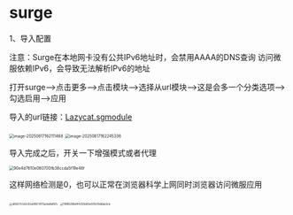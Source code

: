# surge

1、导入配置

注意：Surge在本地网卡没有公共IPv6地址时，会禁用AAAA的DNS查询 访问微服依赖IPv6，会导致无法解析IPv6的地址

打开surge——>点击更多——>点击模块——>选择从url模块——>这是会多一个分类选项——>勾选启用——>应用

导入的url链接：[Lazycat.sgmodule](https://raw.githubusercontent.com/wlabby/peppapigconfigurationguide/refs/heads/main/自己的代理软件和微服网络冲突解决方案/surge/Lazycat.sgmodule)

<img src="https://lzc-playground-1301583638.cos.ap-chengdu.myqcloud.com/guidelines/395/202506171621575.png" alt="image-20250617162111468" style="zoom:50%;" /> 

<img src="https://lzc-playground-1301583638.cos.ap-chengdu.myqcloud.com/guidelines/395/202506171622409.png" alt="image-20250617162245336" style="zoom:50%;" /> 



导入完成之后，开关一下增强模式或者代理

<img src="https://lzc-playground-1301583638.cos.ap-chengdu.myqcloud.com/guidelines/395/202506171648180.jpg" alt="90e4d7610e060700fb38ccda5f19e46f" style="zoom:50%;" /> 

这样网络检测是0，也可以正常在浏览器科学上网同时浏览器访问微服应用

<img src="https://lzc-playground-1301583638.cos.ap-chengdu.myqcloud.com/guidelines/395/202506171649112.jpg" alt="d88217c1d2c62a06673f17a2de8af87c" style="zoom: 33%;" /> 

<img src="https://lzc-playground-1301583638.cos.ap-chengdu.myqcloud.com/guidelines/395/202506171649499.jpg" alt="11888298ef44255b80e009cf9d6ab3cb" style="zoom: 33%;" />  
